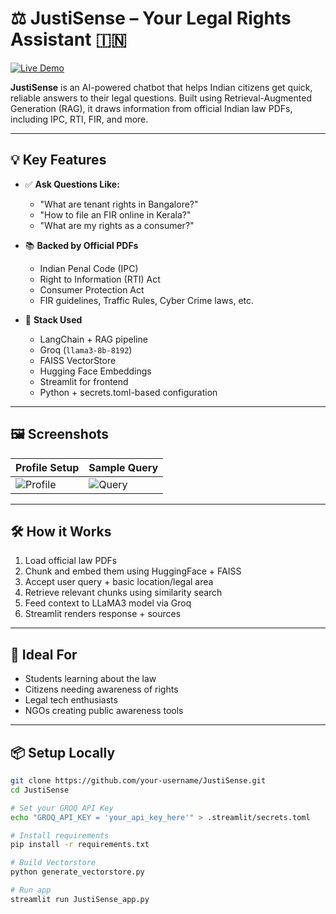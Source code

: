 # ⚖️ JustiSense – Your Legal Rights Assistant 🇮🇳

[![Live Demo](https://img.shields.io/badge/🔗%20Live%20Demo-Streamlit-green?style=for-the-badge&logo=streamlit)](https://justisense-9cpvilhy5cdfkdnjgpdwec.streamlit.app/)

**JustiSense** is an AI-powered chatbot that helps Indian citizens get quick, reliable answers to their legal questions. Built using Retrieval-Augmented Generation (RAG), it draws information from official Indian law PDFs, including IPC, RTI, FIR, and more.

---

## 💡 Key Features

- ✅ **Ask Questions Like:**
  - "What are tenant rights in Bangalore?"
  - "How to file an FIR online in Kerala?"
  - "What are my rights as a consumer?"

- 📚 **Backed by Official PDFs**
  - Indian Penal Code (IPC)
  - Right to Information (RTI) Act
  - Consumer Protection Act
  - FIR guidelines, Traffic Rules, Cyber Crime laws, etc.

- 🧠 **Stack Used**
  - LangChain + RAG pipeline
  - Groq (`llama3-8b-8192`)
  - FAISS VectorStore
  - Hugging Face Embeddings
  - Streamlit for frontend
  - Python + secrets.toml-based configuration

---

## 🖼️ Screenshots

| Profile Setup | Sample Query |
|---------------|--------------|
| ![Profile](https://i.imgur.com/HbEtI3w.png) | ![Query](https://i.imgur.com/2YzGyj9.png) |

---

## 🛠️ How it Works

1. Load official law PDFs
2. Chunk and embed them using HuggingFace + FAISS
3. Accept user query + basic location/legal area
4. Retrieve relevant chunks using similarity search
5. Feed context to LLaMA3 model via Groq
6. Streamlit renders response + sources

---

## 🧠 Ideal For

- Students learning about the law
- Citizens needing awareness of rights
- Legal tech enthusiasts
- NGOs creating public awareness tools

---

## 📦 Setup Locally

```bash
git clone https://github.com/your-username/JustiSense.git
cd JustiSense

# Set your GROQ API Key
echo "GROQ_API_KEY = 'your_api_key_here'" > .streamlit/secrets.toml

# Install requirements
pip install -r requirements.txt

# Build Vectorstore
python generate_vectorstore.py

# Run app
streamlit run JustiSense_app.py
